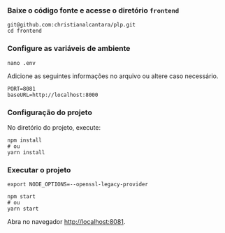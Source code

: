 ### Baixe o código fonte e acesse o diretório `frontend`

```angular2html
git@github.com:christianalcantara/plp.git
cd frontend
```

### Configure as variáveis de ambiente

```
nano .env
```

Adicione as seguintes informações no arquivo ou altere caso necessário.

```
PORT=8081
baseURL=http://localhost:8000
```

### Configuração do projeto

No diretório do projeto, execute:

```
npm install
# ou
yarn install
```

### Executar o projeto

```
export NODE_OPTIONS=--openssl-legacy-provider
```

```
npm start
# ou
yarn start
```

Abra no navegador [http://localhost:8081](http://localhost:8081).
